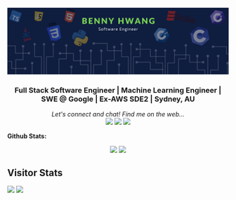 ![Banner Image](banner.png)
<h3 align="center">Full Stack Software Engineer | Machine Learning Engineer | SWE @ Google | Ex-AWS SDE2 | Sydney, AU</h3>

<p align="center">
   <i>Let's connect and chat! Find me on the web...</i>
   <br>
   <img src="https://img.shields.io/badge/-bennyhwangggg.github.io-47CCCC?style=flat&logo=Google-Chrome&logoColor=white&link=https://bennyhwanggggg.github.io/portfolio"/>
   
   <img src="https://img.shields.io/badge/-bennyhwanggggg-blue?style=flat-square&logo=Linkedin&logoColor=white&link=https://www.linkedin.com/in/benny-hwang-35b077104/"/>
   
   <img src="https://img.shields.io/badge/-bennyhwanggggg-c14438?style=flat-square&logo=Github&logoColor=white&link=https://github.com/Bennyhwanggggg"/>
</p>

**Github Stats:**
<p align="center">

  [comment]: <> (<img height="120" src="https://ghchart.rshah.org/Bennyhwanggggg" alt="BennyHwanggggg's Github chart" />)

  <p align="center">
    <img height="200" src="https://github-readme-stats.vercel.app/api?username=bennyhwanggggg&show_icons=true&theme=dracula">
    <img height="200" src="https://github-readme-stats.vercel.app/api/top-langs/?username=bennyhwanggggg&count_private=true&theme=dracula">
  </p>
</p>


## Visitor Stats
<div align="left">
  
<img src="https://views.whatilearened.today/views/github/bennyhwanggggg/bennyhwanggggg.svg"/> <img src="https://img.shields.io/badge/Thanks%20for%20visiting-!-1EAEDB.svg"/>

</div>
